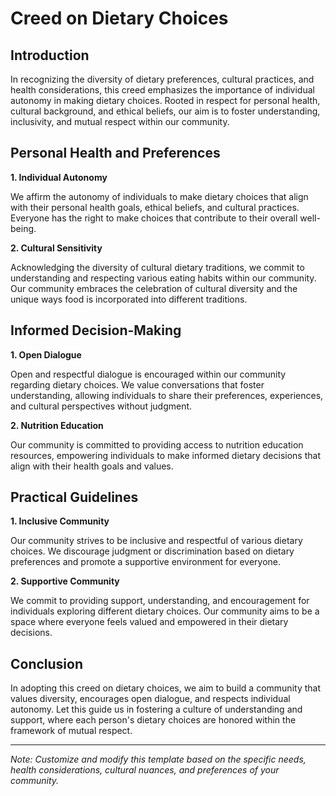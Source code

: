 # Creed on Dietary Choices

## Introduction

In recognizing the diversity of dietary preferences, cultural practices, and health considerations, this creed emphasizes the importance of individual autonomy in making dietary choices. Rooted in respect for personal health, cultural background, and ethical beliefs, our aim is to foster understanding, inclusivity, and mutual respect within our community.

## Personal Health and Preferences

**1. Individual Autonomy**

   We affirm the autonomy of individuals to make dietary choices that align with their personal health goals, ethical beliefs, and cultural practices. Everyone has the right to make choices that contribute to their overall well-being.

**2. Cultural Sensitivity**

   Acknowledging the diversity of cultural dietary traditions, we commit to understanding and respecting various eating habits within our community. Our community embraces the celebration of cultural diversity and the unique ways food is incorporated into different traditions.

## Informed Decision-Making

**1. Open Dialogue**

   Open and respectful dialogue is encouraged within our community regarding dietary choices. We value conversations that foster understanding, allowing individuals to share their preferences, experiences, and cultural perspectives without judgment.

**2. Nutrition Education**

   Our community is committed to providing access to nutrition education resources, empowering individuals to make informed dietary decisions that align with their health goals and values.

## Practical Guidelines

**1. Inclusive Community**

   Our community strives to be inclusive and respectful of various dietary choices. We discourage judgment or discrimination based on dietary preferences and promote a supportive environment for everyone.

**2. Supportive Community**

   We commit to providing support, understanding, and encouragement for individuals exploring different dietary choices. Our community aims to be a space where everyone feels valued and empowered in their dietary decisions.

## Conclusion

In adopting this creed on dietary choices, we aim to build a community that values diversity, encourages open dialogue, and respects individual autonomy. Let this guide us in fostering a culture of understanding and support, where each person's dietary choices are honored within the framework of mutual respect.

---
*Note: Customize and modify this template based on the specific needs, health considerations, cultural nuances, and preferences of your community.*
